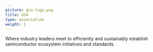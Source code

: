 ```yaml
---
picture: gsa-logo.png
title: GSA
type: association
weight: 1
---
```


Where industry leaders meet to efficiently and sustainably establish semiconductor ecosystem initiatives and standards.